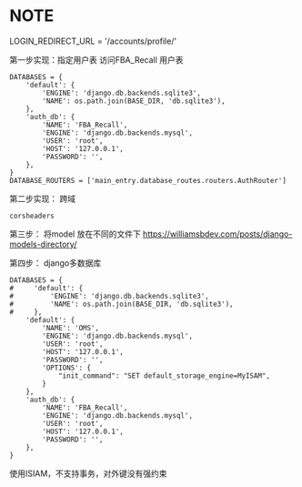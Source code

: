 # NOTE

LOGIN_REDIRECT_URL = '/accounts/profile/'

第一步实现：指定用户表 访问FBA_Recall 用户表

```
DATABASES = {
    'default': {
        'ENGINE': 'django.db.backends.sqlite3',
        'NAME': os.path.join(BASE_DIR, 'db.sqlite3'),
    },
    'auth_db': {
        'NAME': 'FBA_Recall',
        'ENGINE': 'django.db.backends.mysql',
        'USER': 'root',
        'HOST': '127.0.0.1',
        'PASSWORD': '',
    },
}
DATABASE_ROUTERS = ['main_entry.database_routes.routers.AuthRouter']
```

第二步实现：
跨域
```
corsheaders
```

第三步：
将model 放在不同的文件下
https://williamsbdev.com/posts/django-models-directory/

第四步：
django多数据库

```
DATABASES = {
#     'default': {
#         'ENGINE': 'django.db.backends.sqlite3',
#         'NAME': os.path.join(BASE_DIR, 'db.sqlite3'),
#     },
    'default': {
        'NAME': 'OMS',
        'ENGINE': 'django.db.backends.mysql',
        'USER': 'root',
        'HOST': '127.0.0.1',
        'PASSWORD': '',
        'OPTIONS': {
            "init_command": "SET default_storage_engine=MyISAM",
        }
    },
    'auth_db': {
        'NAME': 'FBA_Recall',
        'ENGINE': 'django.db.backends.mysql',
        'USER': 'root',
        'HOST': '127.0.0.1',
        'PASSWORD': '',
    },
}
```

使用ISIAM，不支持事务，对外键没有强约束


